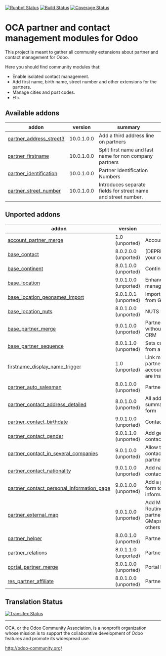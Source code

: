 [![Runbot Status](https://runbot.odoo-community.org/runbot/badge/flat/134/10.0.svg)](https://runbot.odoo-community.org/runbot/repo/github-com-oca-partner-contact-134)
[![Build Status](https://travis-ci.org/OCA/partner-contact.svg?branch=10.0)](https://travis-ci.org/OCA/partner-contact)
[![Coverage Status](https://coveralls.io/repos/OCA/partner-contact/badge.svg?branch=10.0)](https://coveralls.io/r/OCA/partner-contact?branch=10.0)

OCA partner and contact management modules for Odoo
===================================================

This project is meant to gather all community extensions about partner and contact management for Odoo.

Here you should find community modules that:

* Enable isolated contact management.
* Add first name, birth name, street number and other extensions for the partners.
* Manage cities and post codes.
* Etc.

[//]: # (addons)
Available addons
----------------
addon | version | summary
--- | --- | ---
[partner_address_street3](partner_address_street3/) | 10.0.1.0.0 | Add a third address line on partners
[partner_firstname](partner_firstname/) | 10.0.1.0.0 | Split first name and last name for non company partners
[partner_identification](partner_identification/) | 10.0.1.0.0 | Partner Identification Numbers
[partner_street_number](partner_street_number/) | 10.0.1.0.0 | Introduces separate fields for street name and street number.

Unported addons
---------------
addon | version | summary
--- | --- | ---
[account_partner_merge](account_partner_merge/) | 1.0 (unported) | Account Partner Merge
[base_contact](base_contact/) | 8.0.2.0.0 (unported) | [DEPRECATED] Manage your contacts separately
[base_continent](base_continent/) | 8.0.1.0.0 (unported) | Continent management
[base_location](base_location/) | 9.0.1.0.0 (unported) | Enhanced zip/npa management system
[base_location_geonames_import](base_location_geonames_import/) | 9.0.1.0.1 (unported) | Import better zip entries from Geonames
[base_location_nuts](base_location_nuts/) | 8.0.1.0.0 (unported) | NUTS Regions
[base_partner_merge](base_partner_merge/) | 9.0.1.0.0 (unported) | Partner merge wizard without dependency on CRM
[base_partner_sequence](base_partner_sequence/) | 8.0.1.1.0 (unported) | Sets customer's code from a sequence
[firstname_display_name_trigger](firstname_display_name_trigger/) | 1.0 (unported) | Link module if partner_lastname and account_report_company are installed
[partner_auto_salesman](partner_auto_salesman/) | 8.0.1.0.0 (unported) | Partner auto salesman
[partner_contact_address_detailed](partner_contact_address_detailed/) | 8.0.1.0.0 (unported) | All address data in summarized contact form
[partner_contact_birthdate](partner_contact_birthdate/) | 9.0.1.0.0 (unported) | Contact's birthdate
[partner_contact_gender](partner_contact_gender/) | 9.0.1.1.0 (unported) | Add gender field to contacts
[partner_contact_in_several_companies](partner_contact_in_several_companies/) | 9.0.1.0.0 (unported) | Allow to have one contact in several partners
[partner_contact_nationality](partner_contact_nationality/) | 9.0.1.0.0 (unported) | Add nationality field to contacts
[partner_contact_personal_information_page](partner_contact_personal_information_page/) | 9.0.1.0.0 (unported) | Add a page to contacts form to put personal information
[partner_external_map](partner_external_map/) | 9.0.1.0.0 (unported) | Add Map and Map Routing buttons on partner form to open GMaps, OSM, Bing and others
[partner_helper](partner_helper/) | 8.0.0.1.0 (unported) | Partner Helper
[partner_relations](partner_relations/) | 8.0.1.1.0 (unported) | Partner relations
[portal_partner_merge](portal_partner_merge/) | 8.0.1.0.0 (unported) | Portal Partner Merge
[res_partner_affiliate](res_partner_affiliate/) | 8.0.1.0.0 (unported) | Partner Affiliates

[//]: # (end addons)

Translation Status
------------------
[![Transifex Status](https://www.transifex.com/projects/p/OCA-partner-contact-10-0/chart/image_png)](https://www.transifex.com/projects/p/OCA-partner-contact-10-0)

----

OCA, or the Odoo Community Association, is a nonprofit organization whose 
mission is to support the collaborative development of Odoo features and 
promote its widespread use.

http://odoo-community.org/
